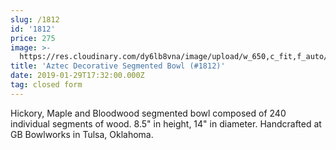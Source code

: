 ```yaml
---
slug: /1812
id: '1812'
price: 275
image: >-
  https://res.cloudinary.com/dy6lb8vna/image/upload/w_650,c_fit,f_auto/v1548276581/GB%20Bowlworks%20Gallery/DSC_2916a.jpg
title: 'Aztec Decorative Segmented Bowl (#1812)'
date: 2019-01-29T17:32:00.000Z
tag: closed form
---
```

Hickory, Maple and Bloodwood segmented bowl composed of 240 individual segments of wood. 8.5" in height, 14" in diameter. Handcrafted at GB Bowlworks in Tulsa, Oklahoma.
